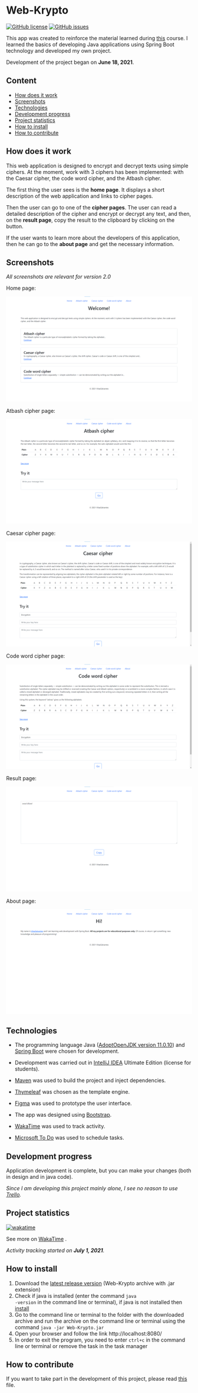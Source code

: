 # Web-Krypto

[![GitHub license](https://img.shields.io/github/license/VitasSalvantes/Web-Krypto)](https://github.com/VitasSalvantes/Web-Krypto/blob/master/LICENSE)
[![GitHub issues](https://img.shields.io/github/issues/VitasSalvantes/Web-Krypto)](https://github.com/VitasSalvantes/Web-Krypto/issues)

This app was created to reinforce the material learned during [this](https://itproger.com/course/java-spring) course. I
learned the basics of developing Java applications using Spring Boot technology and developed my own project.

Development of the project began on **June 18, 2021**.

## Content ##

- [How does it work](#How-does-it-work)
- [Screenshots](#Screenshots)
- [Technologies](#Technologies)
- [Development progress](#Development-progress)
- [Project statistics](#Project-statistics)
- [How to install](#How-to-install)
- [How to contribute](#How-to-contribute)

## How does it work ##

This web application is designed to encrypt and decrypt texts using simple ciphers. At the moment, work with 3 ciphers
has been implemented: with the Caesar cipher, the code word cipher, and the Atbash cipher.

The first thing the user sees is the **home page**. It displays a short description of the web application and links to
cipher pages.

Then the user can go to one of the **cipher pages**. The user can read a detailed description of the cipher and encrypt
or decrypt any text, and then, on the **result page**, copy the result to the clipboard by clicking on the button.

If the user wants to learn more about the developers of this application, then he can go to the **about page** and get
the necessary information.

## Screenshots ##

*All screenshots are relevant for version 2.0*

Home page:

![home](screenshots/home.png)

Atbash cipher page:

![atbash](screenshots/atbash.png)

Caesar cipher page:

![caesar](screenshots/caesar.png)

Code word cipher page:

![code_word](screenshots/code_word.png)

Result page:

![result](screenshots/result.png)

About page:

![about](screenshots/about.png)

## Technologies ##

- The programming language Java ([AdoptOpenJDK version 11.0.10](https://adoptopenjdk.net/))
  and [Spring Boot](https://spring.io/projects/spring-boot#overview) were chosen for development.

- Development was carried out in [IntelliJ IDEA](https://www.jetbrains.com/idea/) Ultimate Edition (license for
  students).

- [Maven](https://maven.apache.org/) was used to build the project and inject dependencies.

- [Thymeleaf](https://www.thymeleaf.org/) was chosen as the template engine.

- [Figma](https://www.figma.com/) was used to prototype the user interface.

- The app was designed using [Bootstrap](https://getbootstrap.com/).

- [WakaTime](https://wakatime.com/) was used to track activity.

- [Microsoft To Do](https://todo.microsoft.com/tasks/) was used to schedule tasks.

## Development progress ##

Application development is complete, but you can make your changes (both in design and in java code).

*Since I am developing this project mainly alone, I see no reason to use [Trello](https://trello.com/).*

## Project statistics ##

[![wakatime](https://wakatime.com/badge/github/VitasSalvantes/Web-Krypto.svg)](https://wakatime.com/badge/github/VitasSalvantes/Web-Krypto)

See more
on [WakaTime](https://wakatime.com/@9a3d815f-a717-4cd2-b355-b359c1e94cfd/projects/jofumsinqw?start=2021-06-20&end=2021-07-03)
.

*Activity tracking started on **July 1, 2021**.*

## How to install ##

1. Download the [latest release version](https://github.com/VitasSalvantes/Web-Krypto/releases) (Web-Krypto archive with
   .jar extension)
2. Check if java is installed (enter the command <code>java -version</code> in the command line or terminal), if java is
   not installed then [install](https://www.google.de/search?q=how+to+install+java)
3. Go to the command line or terminal to the folder with the downloaded archive and run the archive on the command line
   or terminal using the command <code>java -jar Web-Krypto.jar</code>
4. Open your browser and follow the link http://localhost:8080/
5. In order to exit the program, you need to enter <code>ctrl+c</code> in the command line or terminal or remove the
   task in the task manager

## How to contribute ##

If you want to take part in the development of this project, please
read [this](https://github.com/VitasSalvantes/Web-Krypto/blob/master/CONTRIBUTING.md) file.